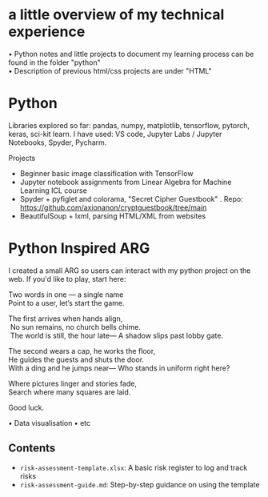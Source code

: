 # a little overview of my technical experience

• Python notes and little projects to document my learning process can be found in the folder "python" <br>
• Description of previous html/css projects are under "HTML" <br>

# Python
Libraries explored so far: pandas, numpy, matplotlib, tensorflow, pytorch, keras, sci-kit learn.
I have used: VS code, Jupyter Labs / Jupyter Notebooks, Spyder, Pycharm.

Projects
- Beginner basic image classification with TensorFlow
- Jupyter notebook assignments from Linear Algebra for Machine Learning ICL course
- Spyder + pyfiglet and colorama, "Secret Cipher Guestbook" . Repo: https://github.com/axionanon/cryptguestbook/tree/main
- BeautifulSoup + lxml, parsing HTML/XML from websites
  
# Python Inspired ARG
I created a small ARG so users can interact with my python project on the web.
If you'd like to play, start here:

Two words in one — a single name<br>
Point to a user, let’s start the game.<br>

The first arrives when hands align,<br>
 No sun remains, no church bells chime.<br>
 The world is still, the hour late— A shadow slips past lobby gate.<br>

The second wears a cap, he works the floor, <br>
He guides the guests and shuts the door. <br>
With a ding and he jumps near— Who stands in uniform right here?<br>

Where pictures linger and stories fade,<br>
Search where many squares are laid.<br>

Good luck. 


• Data visualisation
• etc


## Contents
- `risk-assessment-template.xlsx`: A basic risk register to log and track risks
- `risk-assessment-guide.md`: Step-by-step guidance on using the template

